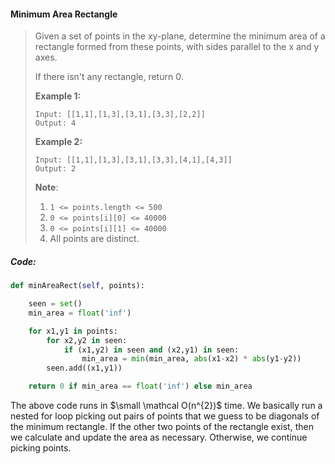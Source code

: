 #### Minimum Area Rectangle

> Given a set of points in the xy-plane, determine the minimum area of a rectangle formed from these points, with sides parallel to the x and y axes.
>
> If there isn't any rectangle, return 0.
>
> **Example 1:**
>
> ```
> Input: [[1,1],[1,3],[3,1],[3,3],[2,2]]
> Output: 4
> ```
>
> **Example 2:**
>
> ```
> Input: [[1,1],[1,3],[3,1],[3,3],[4,1],[4,3]]
> Output: 2
> ```
>
> **Note**:
>
> 1. `1 <= points.length <= 500`
> 2. `0 <= points[i][0] <= 40000`
> 3. `0 <= points[i][1] <= 40000`
> 4. All points are distinct.

##### Code:

```py
def minAreaRect(self, points):

    seen = set()
    min_area = float('inf')

    for x1,y1 in points:
        for x2,y2 in seen:
            if (x1,y2) in seen and (x2,y1) in seen:
                min_area = min(min_area, abs(x1-x2) * abs(y1-y2))
        seen.add((x1,y1))

    return 0 if min_area == float('inf') else min_area
```

The above code runs in $\small \mathcal O(n^{2})$ time. We basically run a nested for loop picking out pairs of points that we guess to be diagonals of the minimum rectangle. If the other two points of the rectangle exist, then we calculate and update the area as necessary. Otherwise, we continue picking points.

